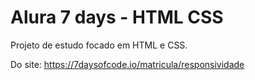 # Alura 7 days - HTML CSS

Projeto de estudo focado em HTML e CSS.

Do site: <https://7daysofcode.io/matricula/responsividade>
